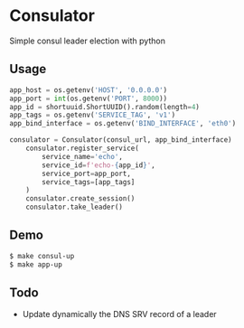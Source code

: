 # Consulator
Simple consul leader election with python

## Usage

```python
app_host = os.getenv('HOST', '0.0.0.0')
app_port = int(os.getenv('PORT', 8000))
app_id = shortuuid.ShortUUID().random(length=4)
app_tags = os.getenv('SERVICE_TAG', 'v1')
app_bind_interface = os.getenv('BIND_INTERFACE', 'eth0')

consulator = Consulator(consul_url, app_bind_interface)
    consulator.register_service(
        service_name='echo',
        service_id=f'echo-{app_id}',
        service_port=app_port,
        service_tags=[app_tags]
    )
    consulator.create_session()
    consulator.take_leader()
```

## Demo

```sh
$ make consul-up
$ make app-up
```

## Todo

- Update dynamically the DNS SRV record of a leader
